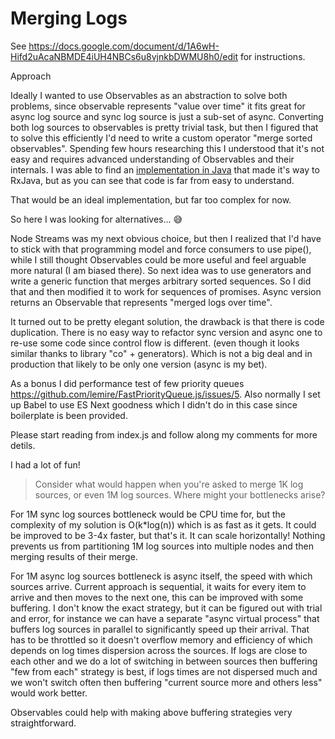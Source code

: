 Merging Logs
============

See https://docs.google.com/document/d/1A6wH-Hifd2uAcaNBMDE4iUH4NBCs6u8vjnkbDWMU8h0/edit for instructions.

Approach

Ideally I wanted to use Observables as an abstraction to solve both problems, since observable represents "value over time" it fits great for async log source and sync log source is just a sub-set of async. Converting both log sources to observables is pretty trivial task, but then I figured that to solve this efficiently I'd need to write a custom operator "merge sorted observables". Spending few hours researching this I understood that it's not easy and requires advanced understanding of Observables and their internals. I was able to find an [implementation in Java](https://gist.github.com/akarnokd/c86a89738199bbb37348) that made it's way to RxJava, but as you can see that code is far from easy to understand.

That would be an ideal implementation, but far too complex for now.

So here I was looking for alternatives... 😅

Node Streams was my next obvious choice, but then I realized that I'd have to stick with that programming model and force consumers to use pipe(), while I still thought Observables could be more useful and feel arguable more natural (I am biased there). So next idea was to use generators and write a generic function that merges arbitrary sorted sequences. So I did that and then modified it to work for sequences of promises. Async version returns an Observable that represents "merged logs over time".

It turned out to be pretty elegant solution, the drawback is that there is code duplication. There is no easy way to refactor sync version and async one to re-use some code since control flow is different. (even though it looks similar thanks to library "co" + generators). Which is not a big deal and in production that likely to be only one version (async is my bet).

As a bonus I did performance test of few priority queues https://github.com/lemire/FastPriorityQueue.js/issues/5. Also normally I set up Babel to use ES Next goodness which I didn't do in this case since boilerplate is been provided.

Please start reading from index.js and follow along my comments for more detils.

I had a lot of fun!

>Consider what would happen when you're asked to merge 1K log sources, or even 1M log sources.  Where might your bottlenecks arise?

For 1M sync log sources bottleneck would be CPU time for, but the complexity of my solution is O(k*log(n)) which is as fast as it gets. It could be improved to be 3-4x faster, but that's it. It can scale horizontally! Nothing prevents us from partitioning 1M log sources into multiple nodes and then merging results of their merge.

For 1M async log sources bottleneck is async itself, the speed with which sources arrive. Current approach is sequential, it waits for every item to arrive and then moves to the next one, this can be improved with some buffering. I don't know the exact strategy, but it can be figured out with trial and error, for instance we can have a separate "async virtual process" that buffers log sources in parallel to significantly speed up their arrival. That has to be throttled so it doesn't overflow memory and efficiency of which depends on log times dispersion across the sources. If logs are close to each other and we do a lot of switching in between sources then buffering "few from each" strategy is best, if logs times are not dispersed much and we won't switch often then buffering "current source more and others less" would work better.

Observables could help with making above buffering strategies very straightforward. 

